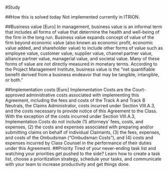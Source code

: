 #Study
 
##How this is solved today
Not implemented currently in ITRION.

##Business value [Euro]
In management, business value is an informal term that includes all forms of value that determine the health and well-being of the firm in the long run. Business value expands concept of value of the firm beyond economic value (also known as economic profit, economic value added, and shareholder value) to include other forms of value such as employee value, customer value, supplier value, channel partner value, alliance partner value, managerial value, and societal value. Many of these forms of value are not directly measured in monetary terms. According to the Project Management Institute, business value is the "net quantifiable benefit derived from a business endeavor that may be tangible, intangible, or both."

##Implementation costs [Euro]
Implementation Costs are the Court-approved administrative costs associated with implementing this Agreement, including the fees and costs of the Track A and Track B Neutrals, the Claims Administrator, costs incurred under Section VIII.A.3, and the costs necessary to provide notice of this Agreement to the Class. With the exception of the costs incurred under Section VIII.A.3, Implementation Costs do not include (1) attorneys’ fees, costs, and expenses, (2) the costs and expenses associated with preparing and/or submitting claims on behalf of individual Claimants, (3) the fees, expenses, and costs of the Ombudsman (“Ombudsman Costs”), and (4) costs and expenses incurred by Class Counsel in the performance of their duties under this Agreement.
##Priority
Tired of your never-ending task list and watching your priorities get pushed to the side? Learn how to create a task list, choose a prioritization strategy, schedule your tasks, and communicate with your team to increase productivity and get things done.